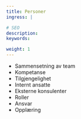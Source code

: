 ```yaml
---
title: Personer
ingress: |

# SEO
description:
keywords:

weight: 1
---
```


- Sammensetning av team
- Kompetanse
- Tilgjengelighet
- Internt ansatte
- Eksterne konsulenter
- Roller
- Ansvar
- Opplæring
